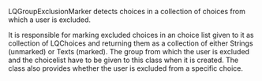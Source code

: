 LQGroupExclusionMarker detects choices in a collection of choices from which a user is excluded.

It is responsible for marking excluded choices in an choice list given to it as collection of LQChoices and returning them as a collection of either Strings (unmarked) or Texts (marked).
The group from which the user is excluded and the choicelist have to be given to this class when it is created.
The class also provides whether the user is excluded from a specific choice. 

